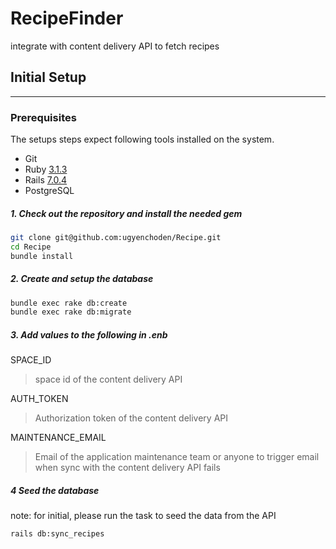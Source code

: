 # RecipeFinder
integrate with content delivery API to fetch recipes

## Initial Setup

---
### Prerequisites

The setups steps expect following tools installed on the system.

- Git
- Ruby [3.1.3](https://github.com/ugyenchoden/Recipe/blob/main/.ruby-version)
- Rails [7.0.4](https://github.com/ugyenchoden/Recipe/blob/main/Gemfile)
- PostgreSQL

##### 1. Check out the repository and install the needed gem
```bash
git clone git@github.com:ugyenchoden/Recipe.git
cd Recipe
bundle install
```

##### 2. Create and setup the database

```bash
bundle exec rake db:create
bundle exec rake db:migrate
```

##### 3. Add values to the following in .enb
SPACE_ID
> space id of the content delivery API

AUTH_TOKEN
> Authorization token of the content delivery API 

MAINTENANCE_EMAIL
> Email of the application maintenance team or anyone to trigger email when sync 
> with the content delivery API fails


##### 4 Seed the database
note: for initial, please run the task to seed the data from the API
```bash
rails db:sync_recipes 
```

